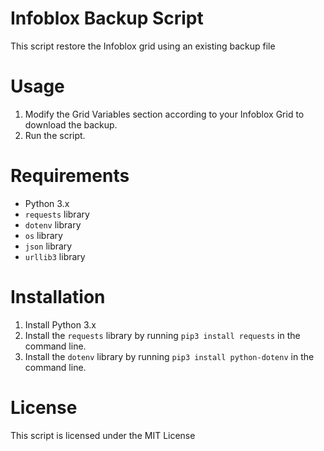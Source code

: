 # Infoblox Backup Script

This script restore the Infoblox grid using an existing backup file

# Usage

1. Modify the Grid Variables section according to your Infoblox Grid to download the backup.
2. Run the script.

# Requirements

- Python 3.x
- `requests` library
- `dotenv` library
- `os` library
- `json` library
- `urllib3` library

# Installation

1. Install Python 3.x
2. Install the `requests` library by running `pip3 install requests` in the command line.
3. Install the `dotenv` library by running `pip3 install python-dotenv` in the command line.

# License

This script is licensed under the MIT License
